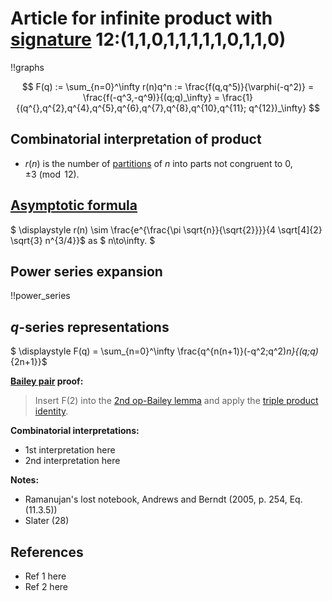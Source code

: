 # Article for infinite product with [signature](../product_signature.html) 12:(1,1,0,1,1,1,1,1,0,1,1,0) 

!!graphs

$$ F(q) := \sum_{n=0}^\infty r(n)q^n := \frac{f(q,q^5)}{\varphi(-q^2)} = \frac{f(-q^3,-q^9)}{(q;q)_\infty} = \frac{1}{(q^{},q^{2},q^{4},q^{5},q^{6},q^{7},q^{8},q^{10},q^{11}; q^{12})_\infty} $$

## Combinatorial interpretation of product

- $r(n)$ is the number of [partitions](../partitions.html#integer_partitions) of $n$ into parts not congruent to $0,\pm 3\pmod{12}$.

## [Asymptotic formula](../asymptotics.html)

$ \displaystyle r(n) \sim \frac{e^{\frac{\pi  \sqrt{n}}{\sqrt{2}}}}{4 \sqrt[4]{2} \sqrt{3} n^{3/4}}$ as $ n\to\infty. $

## Power series expansion

!!power_series

## $q$-series representations

$ \displaystyle F(q) = \sum_{n=0}^\infty \frac{q^{n(n+1)}(-q^2;q^2)_n}{(q;q)_{2n+1}}$

**[Bailey pair](../Bailey_pairs.html) proof:**
> Insert F(2) into the [2nd op-Bailey lemma](../Bailey_pairs.html#2nd_op_Bailey_lemma) and apply the [triple product identity](../q-series.html#triple_product).


**Combinatorial interpretations:**
- 1st interpretation here
- 2nd interpretation here

**Notes:**
- Ramanujan's lost notebook, Andrews and Berndt (2005, p. 254, Eq. (11.3.5))
- Slater (28)

## References
- Ref 1 here
- Ref 2 here
